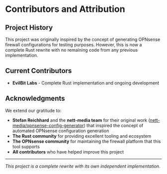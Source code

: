 # Contributors and Attribution

## Project History

This project was originally inspired by the concept of generating OPNsense firewall configurations for testing purposes. However, this is now a complete Rust rewrite with no remaining code from any previous implementation.

## Current Contributors

- **EvilBit Labs** - Complete Rust implementation and ongoing development

## Acknowledgments

We extend our gratitude to:

- **Stefan Reichhard** and the **nett-media team** for their original work ([nett-media/opnsense-config-generator](https://github.com/nett-media/opnsense-config-generator)) that inspired the concept of automated OPNsense configuration generation
- **The Rust community** for providing excellent tooling and ecosystem
- **The OPNsense community** for maintaining the firewall platform that this tool supports
- **All contributors** who have helped improve this project

---

_This project is a complete rewrite with its own independent implementation._

